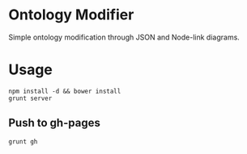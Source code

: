 Ontology Modifier
=================

Simple ontology modification through JSON and Node-link diagrams.

Usage
=====

    npm install -d && bower install
    grunt server

Push to gh-pages
----

    grunt gh
